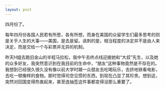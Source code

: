 ```yaml
---
layout: post
---
```

四月份了。

每年四月份各国人民若有所思，各有所想，而身在美国的众留学生们最多思考的则是关乎人生的大事——美国，是去是留。讽刺的是，相当程度的决定并不是由人来决定，而是交给一个与彩票并无异的机制。

昨天H姐去跑旧金山的半程马拉松，我中午去终点线迎接她和“大叔”先生，以及她的众多好友，我突然意识到在我目前的生命中，“朋友”这种事物竟然是不存在的。我想到已经很久很久没有像以前大学时跟一众朋友去吃喝玩乐，去挤地铁看电影，去吃一顿像样的食物。那时觉得司空见惯的东西，到现在凸显了其珍贵。想到这，突然对回国变得热衷起来，甚至连抽签这件事都变得没那么重要了。